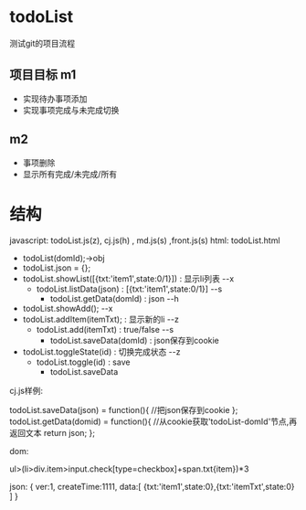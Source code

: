 # todoList
测试git的项目流程

## 项目目标 m1
* 实现待办事项添加
* 实现事项完成与未完成切换

## m2
* 事项删除
* 显示所有完成/未完成/所有

# 结构
javascript: todoList.js(z), cj.js(h) , md.js(s) ,front.js(s)
html: todoList.html

* todoList(domId);->obj
* todoList.json = {};
* todoList.showList([{txt:'item1',state:0/1}]) : 显示li列表  --x
  * todoList.listData(json) : [{txt:'item1',state:0/1}] --s
    * todoList.getData(domId) : json  --h
* todoList.showAdd();  --x
* todoList.addItem(itemTxt); : 显示新的li  --z
  * todoList.add(itemTxt) : true/false --s
    * todoList.saveData(domId) : json保存到cookie
* todoList.toggleState(id) : 切换完成状态 --z
  * todoList.toggle(id)  : save
    * todoList.saveData




cj.js样例:

todoList.saveData(json) = function(){
  //把json保存到cookie
};
todoList.getData(domid) = function(){
  //从cookie获取'todoList-domId'节点,再返回文本
  return json;
};


dom:

ul>(li>div.item>input.check[type=checkbox]+span.txt{item})*3

json:
{
  ver:1,
  createTime:1111,
  data:[
    {txt:'item1',state:0},{txt:'itemTxt',state:0}
  ]
}

